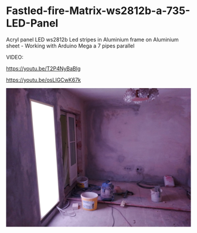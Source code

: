 

# Fastled-fire-Matrix-ws2812b-a-735-LED-Panel
Acryl panel LED ws2812b Led stripes in Aluminium frame on Aluminium sheet - Working with Arduino Mega a 7 pipes parallel

VIDEO:

https://youtu.be/T2P4NyBaBlg

https://youtu.be/osLIGCwK67k

![ LEDMatrix ](https://github.com/Neowteown/Fastled-fire-Matrix-ws2812b-a-735-LED-Panel/blob/main/Photos/IMG_20210304_165929.jpg?raw=true)

